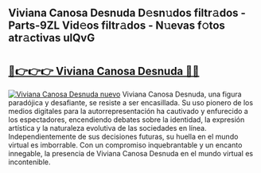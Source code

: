 ## Viviana Canosa Desnuda D𝚎sn𝚞dos filtr𝚊dos - Parts-9ZL Vid𝚎os filtr𝚊dos - N𝚞evas f𝚘tos atr𝚊ctivas ulQvG

# <h2><a href="http://mb40yfm.tromn.icu/?c=Viviana+Canosa+Desnuda">🔗👉👉👉 Viviana Canosa Desnuda 🔗🔗</a></h2>

[![Viviana Canosa Desnuda nuevo](https://i.imgur.com/pEAQMta.gif)](http://mb40yfm.tromn.icu/?c=Viviana+Canosa+Desnuda)
Viviana Canosa Desnuda, una figura paradójica y desafiante, se resiste a ser encasillada. Su uso pionero de los medios digitales para la autorrepresentación ha cautivado y enfurecido a los espectadores, encendiendo debates sobre la identidad, la expresión artística y la naturaleza evolutiva de las sociedades en línea. Independientemente de sus decisiones futuras, su huella en el mundo virtual es imborrable. Con un compromiso inquebrantable y un encanto innegable, la presencia de Viviana Canosa Desnuda en el mundo virtual es incontenible.
